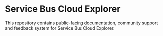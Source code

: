 # Service Bus Cloud Explorer
This repository contains public-facing documentation, community support and feedback system for Service Bus Cloud Explorer.
